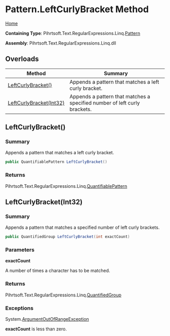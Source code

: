 # Pattern\.LeftCurlyBracket Method

[Home](../../../../../../README.md)

**Containing Type**: Pihrtsoft\.Text\.RegularExpressions\.Linq\.[Pattern](../README.md)

**Assembly**: Pihrtsoft\.Text\.RegularExpressions\.Linq\.dll

## Overloads

| Method | Summary |
| ------ | ------- |
| [LeftCurlyBracket()](#Pihrtsoft_Text_RegularExpressions_Linq_Pattern_LeftCurlyBracket) | Appends a pattern that matches a left curly bracket\. |
| [LeftCurlyBracket(Int32)](#Pihrtsoft_Text_RegularExpressions_Linq_Pattern_LeftCurlyBracket_System_Int32_) | Appends a pattern that matches a specified number of left curly brackets\. |

## LeftCurlyBracket\(\) <a name="Pihrtsoft_Text_RegularExpressions_Linq_Pattern_LeftCurlyBracket"></a>

### Summary

Appends a pattern that matches a left curly bracket\.

```csharp
public QuantifiablePattern LeftCurlyBracket()
```

### Returns

Pihrtsoft\.Text\.RegularExpressions\.Linq\.[QuantifiablePattern](../../QuantifiablePattern/README.md)

## LeftCurlyBracket\(Int32\) <a name="Pihrtsoft_Text_RegularExpressions_Linq_Pattern_LeftCurlyBracket_System_Int32_"></a>

### Summary

Appends a pattern that matches a specified number of left curly brackets\.

```csharp
public QuantifiedGroup LeftCurlyBracket(int exactCount)
```

### Parameters

**exactCount**

A number of times a character has to be matched\.

### Returns

Pihrtsoft\.Text\.RegularExpressions\.Linq\.[QuantifiedGroup](../../QuantifiedGroup/README.md)

### Exceptions

System\.[ArgumentOutOfRangeException](https://docs.microsoft.com/en-us/dotnet/api/system.argumentoutofrangeexception)

**exactCount** is less than zero\.

